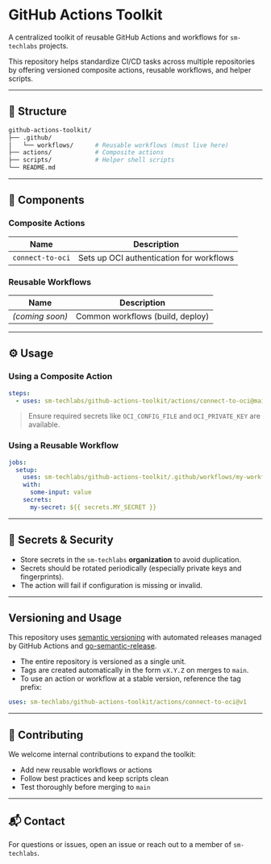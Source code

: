 # GitHub Actions Toolkit

A centralized toolkit of reusable GitHub Actions and workflows for `sm-techlabs` projects.

This repository helps standardize CI/CD tasks across multiple repositories by offering
versioned composite actions, reusable workflows, and helper scripts.

---

## 📁 Structure

```bash
github-actions-toolkit/
├── .github/
│   └── workflows/      # Reusable workflows (must live here)
├── actions/            # Composite actions
├── scripts/            # Helper shell scripts
└── README.md
```

---

## 🧱 Components

### Composite Actions

| Name             | Description                                 |
|------------------|---------------------------------------------|
| `connect-to-oci` | Sets up OCI authentication for workflows    |

### Reusable Workflows

| Name           | Description                      |
|----------------|----------------------------------|
| _(coming soon)_| Common workflows (build, deploy) |

---

## ⚙️ Usage

### Using a Composite Action

```yaml
steps:
  - uses: sm-techlabs/github-actions-toolkit/actions/connect-to-oci@main
```

> Ensure required secrets like `OCI_CONFIG_FILE` and `OCI_PRIVATE_KEY` are available.

### Using a Reusable Workflow

```yaml
jobs:
  setup:
    uses: sm-techlabs/github-actions-toolkit/.github/workflows/my-workflow.yml@v1
    with:
      some-input: value
    secrets:
      my-secret: ${{ secrets.MY_SECRET }}
```

---

## 🔐 Secrets & Security

- Store secrets in the `sm-techlabs` **organization** to avoid duplication.
- Secrets should be rotated periodically (especially private keys and fingerprints).
- The action will fail if configuration is missing or invalid.

---

## Versioning and Usage

This repository uses [semantic versioning](https://semver.org/) with automated releases managed by GitHub Actions and [go-semantic-release](https://github.com/go-semantic-release/semantic-release).

- The entire repository is versioned as a single unit.
- Tags are created automatically in the form `vX.Y.Z` on merges to `main`.
- To use an action or workflow at a stable version, reference the tag prefix:

```yaml
uses: sm-techlabs/github-actions-toolkit/actions/connect-to-oci@v1
```
---

## 🤝 Contributing

We welcome internal contributions to expand the toolkit:

- Add new reusable workflows or actions
- Follow best practices and keep scripts clean
- Test thoroughly before merging to `main`

---

## 📬 Contact

For questions or issues, open an issue or reach out to a member of `sm-techlabs`.
